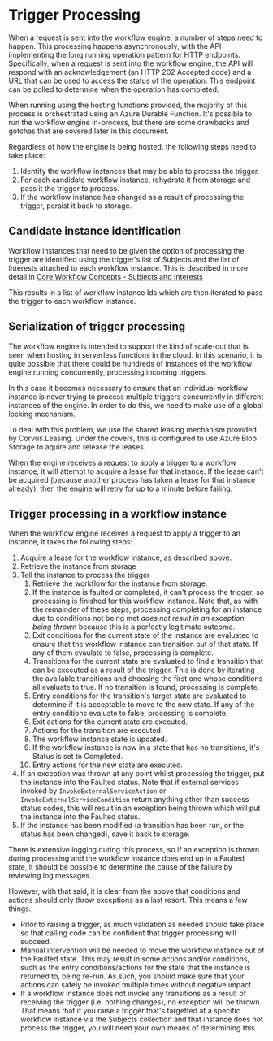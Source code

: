 # Trigger Processing

When a request is sent into the workflow engine, a number of steps need to happen. This processing happens asynchronously, with the API implementing the long running operation pattern for HTTP endpoints. Specifically, when a request is sent into the workflow engine, the API will respond with an acknowledgement (an HTTP 202 Accepted code) and a URL that can be used to access the status of the operation. This endpoint can be polled to determine when the operation has completed.

When running using the hosting functions provided, the majority of this process is orchestrated using an Azure Durable Function. It's possible to run the workflow engine in-process, but there are some drawbacks and gotchas that are covered later in this document.

Regardless of how the engine is being hosted, the following steps need to take place:

1. Identify the workflow instances that may be able to process the trigger.
2. For each candidate workflow instance, rehydrate it from storage and pass it the trigger to process.
3. If the workflow instance has changed as a result of processing the trigger, persist it back to storage.

## Candidate instance identification

Workflow instances that need to be given the option of processing the trigger are identified using the trigger's list of Subjects and the list of Interests attached to each workflow instance. This is described in more detail in [Core Workflow Concepts - Subjects and Interests](core-workflow-concepts.md)

This results in a list of workflow instance Ids which are then iterated to pass the trigger to each workflow instance.

## Serialization of trigger processing

The workflow engine is intended to support the kind of scale-out that is seen when hosting in serverless functions in the cloud. In this scenario, it is quite possible that there could be hundreds of instances of the workflow engine running concurrently, processing incoming triggers.

In this case it becomes necessary to ensure that an individual workflow instance is never trying to process multiple triggers concurrently in different instances of the engine. In order to do this, we need to make use of a global locking mechanism.

To deal with this problem, we use the shared leasing mechanism provided by Corvus.Leasing. Under the covers, this is configured to use Azure Blob Storage to aquire and release the leases.

When the engine receives a request to apply a trigger to a workflow instance, it will attempt to acquire a lease for that instance. If the lease can't be acquired (because another process has taken a lease for that instance already), then the engine will retry for up to a minute before failing.

## Trigger processing in a workflow instance

When the workflow engine receives a request to apply a trigger to an instance, it takes the following steps:

1. Acquire a lease for the workflow instance, as described above.
1. Retrieve the instance from storage
1. Tell the instance to process the trigger
    1. Retrieve the workflow for the instance from storage.
    1. If the instance is faulted or completed, it can't process the trigger, so processing is finished for this workflow instance. Note that, as with the remainder of these steps, processing completing for an instance due to conditions not being met *does not result in an exception being thrown* because this is a perfectly legitimate outcome.
    1. Exit conditions for the current state of the instance are evaluated to ensure that the workflow instance can transition out of that state. If any of them evaulate to false, processing is complete.
    1. Transitions for the current state are evaluated to find a transition that can be executed as a result of the trigger. This is done by iterating the available transitions and choosing the first one whose conditions all evaluate to true. If no transition is found, processing is complete.
    1. Entry conditions for the transition's target state are evaluated to determine if it is acceptable to move to the new state. If any of the entry conditions evaluate to false, processing is complete.
    1. Exit actions for the current state are executed.
    1. Actions for the transition are executed.
    1. The workflow instance state is updated.
    1. If the workflow instance is now in a state that has no transitions, it's Status is set to Completed.
    1. Entry actions for the new state are executed.
1. If an exception was thrown at any point whilst processing the trigger, put the instance into the Faulted status. Note that if external services invoked by `InvokeExternalServiceAction` or `InvokeExternalServiceCondition` return anything other than success status codes, this will result in an exception being thrown which will put the instance into the Faulted status.
1. If the instance has been modified (a transition has been run, or the status has been changed), save it back to storage. 

There is extensive logging during this process, so if an exception is thrown during processing and the workflow instance does end up in a Faulted state, it should be possible to determine the cause of the failure by reviewing log messages.

However, with that said, it is clear from the above that conditions and actions should only throw exceptions as a last resort. This means a few things.

- Prior to raising a trigger, as much validation as needed should take place so that calling code can be confident that trigger processing will succeed.
- Manual intervention will be needed to move the workflow instance out of the Faulted state. This may result in some actions and/or conditions, such as the entry conditions/actions for the state that the instance is returned to, being re-run. As such, you should make sure that your actions can safely be invoked multiple times without negative impact.
- If a workflow instance does not invoke any transitions as a result of receiving the trigger (i.e. nothing changes), no exception will be thrown. That means that if you raise a trigger that's targetted at a specific workflow instance via the Subjects collection and that instance does not process the trigger, you will need your own means of determining this.
